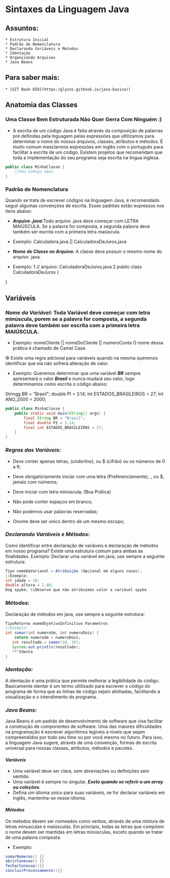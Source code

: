# Sintaxes da Linguagem Java

## Assuntos:
    * Estrutura Inicial
    * Padrão de Nomenclatura
    * Declarando Variáveis e Metodos
    * Identação
    * Organizando Arquivos
    * Java Beans

## Para saber mais:
    * [GIT Book DIO](https:/glysns.gitbook.io/java-basico/)

## Anatomia das Classes
### Uma Classe Bem Estruturada Não Quer Gerra Com Ninguém :)


* A escrita de um código Java é feita através da composição de palavras pré definidas pela lnguagem pelas expressões que ultilizamos para determinar o nome do nossos arquivos, classes, atributos e métodos.
É muito comum mesclarmos expressões em inglês com o português para facilitar a escrita de um código. Existem projetos que recomendam que toda a implementação do seu programa seja escrita na lingua inglesa.
~~~java
public class MinhaClasse {
    //Seu Codigo aqui
}
~~~ 
### Padrão de Nomenclatura
Quando se trata de escrever códigos na linguagem Java, é recomendado seguir algumas convenções de escrita. Esses padrões estão expressos nos itens abaixo:
* ***Arquivo .java***:Todo arquivo .java deve começar com LETRA MAIÚSCULA.
Se a palavra for composta, a segunda palavra deve também ser escrita com a primeira letra maiúscula.
- Exemplo: Calculadora.java || CalculadoraDeJuros.java
* ***Nome de Classe no Arquivo:*** A classe deve possuir o mesmo nome do arquivo .java.
- Exemplo: 
1 // arquivo: CalculadoraDeJuros.java
2 public class CalculadoraDeJuros {

}

## Variáveis
### ***Nome da Variável:*** Toda Variável deve começar com letra minúscula, porem se a palavra for composta, a segunda palavra deve também ser escrita com a primeira letra MAIÚSCULA.
- Exemplo: nomeCliente || nomeDoCliente || numeroConta
O nome dessa prática é chamado de Camel Case.

&#8471; Existe uma regra adcional para variáveis quando na mesma queremos identificar que ela não sofrerá alteração de valor.
- Exemplo: Queremos determinar que uma variável ***BR*** sempre apresentará o valor ***Brasil*** e nunca mudará seu valor, logo determinamos como escrita o código abaixo:


Stringg BR = "Brasil";
double PI = 3.14;
int ESTADOS_BRASILEIROS = 27;
int ANO_2000 = 2000;

~~~java
public class MinhaClasse { 
    public static void main(String[] args) {
        final String BR = "Brasil";
        final double PI = 3.14;
        final int ESTADOS_BRASILEIROS = 27;
    }
}
~~~

### ***Regras das Variáveis:***
- Deve conter apenas letras, _(underline)_, ou $ (cifrão) ou os números de 0 a 9;

- Deve obrigatóriamente iniciar com uma letra (Preferenciamente), _ ou $, jamais com números;
- Deve iniciar com letra minúscula; (Boa Prática)
- Não pode conter espaços em branco;
- Não podemos usar palavras reservadas;
- Onome deve ser unico dentro de um mesmo escopo;
### ***Declarando Variáveis e Métodos:***
Como identificar entre declaração de variáveis e declaração de métodos em nosso programa? Existe uma estrutura comum para ambas as finalidades.
Exemplo:
Declarar uma variável em java, use sempre a seguinte estrutura:
~~~java
Tipo nomeDaVariavel = Atribuição (Opcional em alguns casos);
||Exemplo:
int idade = 10;
double altura = 1.80;
Dog spyke; \\Observe que não atribuimos valor a variável spyke
~~~
### ***Métodos:***
Declaração de métodos em java, use sempre a seguinte estrutura:
~~~java
TipoRetorno nomeObjetivoInfinitivo Parametros
//Exemplo:
int somar(int numeroUm, int numeroDois) {
    return numeroUm + numeroDois;    
   int resultado = somar(10, 20);
   System.out.println(resultado);
   ***Identa
}
~~~
### ***Identação:***
A identação é uma prática que permite melhorar a legibilidade do código.
Basicamente identar é um termo ultilizado para escrever o código do programa de forma que as linhas de código sejam alinhadas, facilitando a visualização e o intendimento do programa.

### ***Java Beans:***
Java Beans é um padrão de desenvolvimento de software que visa facilitar a construção de componentes de software.
Uma das maiores dificuldades na programação é escrever algoritimos legíveis a niveis que sejam compreendidos por todo seu time ou por você mesmo no futuro. Para isso, a linguagem Java sugere, através de uma convenção, formas de escrita universal para nossas classes, atributos, métodos e pacotes.
#### *Variáveis* ####
- Uma variável deve ser clara, sem abreviações ou definições sem sentido.
- Uma variável é sempre no singular, ***Exeto quando se referir a um array ou coleções***.
- Defina um idioma unico para suas variáveis, se for declarar variáveis em inglês, mantenha-se nesse idioma.
#### *Métodos* ####
Os metodos devem ser nomeados como verbos, através de uma mistura de letras minusculas e maiúsculas. Em principio, todas as letras que compõem o nome devem ser mantidas em letras minúsculas, exceto quando se tratar de uma palavra composta.
- Exemplo:
~~~java
somarNumeros() {}
abrirConexao() {}
fecharConexao(){}
concluirProcessamento(){}